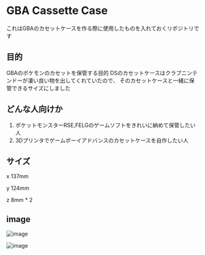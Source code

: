 # GBA Cassette Case
これはGBAのカセットケースを作る際に使用したものを入れておくリポジトリです

## 目的
GBAのポケモンのカセットを保管する目的
DSのカセットケースはクラブニンテンドーが凄い良い物を出してくれていたので、
そのカセットケースと一緒に保管できるサイズにしました

## どんな人向けか
1. ポケットモンスターRSE,FELGのゲームソフトをきれいに納めて保管したい人
2. 3Dプリンタでゲームボーイアドバンスのカセットケースを自作したい人

## サイズ

x 137mm

y 124mm

z 8mm * 2

## image
![image](https://user-images.githubusercontent.com/19991619/99142622-1db2ac80-269a-11eb-8498-f9ad428ce4ed.png)

![image](https://user-images.githubusercontent.com/19991619/99223205-6ba8eb00-2827-11eb-91b6-3b422c24f995.png)
